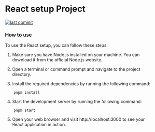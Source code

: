 # React setup Project
<a aria-label="last comit" href="https://es.react.dev/">
    <img alt="last commit" src=
  "https://cdn.worldvectorlogo.com/logos/react-2.svg">
</a>

### How to use
To use the React setup, you can follow these steps:

1. Make sure you have Node.js installed on your machine. You can download it from the official Node.js website.

2. Open a terminal or command prompt and navigate to the project directory.

3. Install the required dependencies by running the following command:

``` console
    pnpm install
```
4. Start the development server by running the following command:

``` console
    pnpm start
```

5. Open your web browser and visit http://localhost:3000 to see your React application in action.
